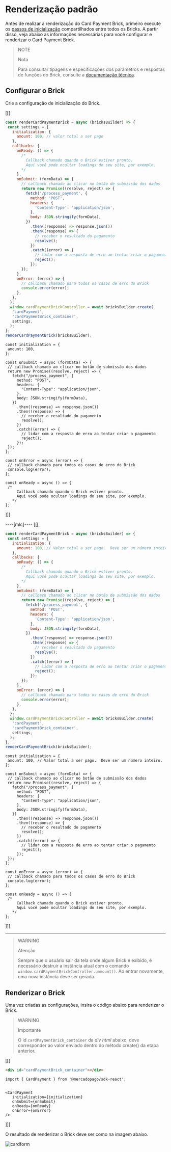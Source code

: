 # Renderização padrão

Antes de realizar a renderização do Card Payment Brick, primeiro execute os [passos de inicialização](/developers/pt/docs/checkout-bricks/common-initialization) compartilhados entre todos os Bricks. A partir disso, veja abaixo as informações necessárias para você configurar e renderizar o Card Payment Brick.

> NOTE
>
> Nota
>
> Para consultar tipagens e especificações dos parâmetros e respostas de funções do Brick, consulte a [documentação técnica](https://github.com/mercadopago/sdk-js/blob/main/API/bricks/card-payment.md).

## Configurar o Brick

Crie a configuração de inicialização do Brick.

[[[
```Javascript
const renderCardPaymentBrick = async (bricksBuilder) => {
 const settings = {
   initialization: {
     amount: 100, // valor total a ser pago
   },
   callbacks: {
     onReady: () => {
       /*
         Callback chamado quando o Brick estiver pronto.
         Aqui você pode ocultar loadings do seu site, por exemplo.
       */
     },
     onSubmit: (formData) => {
       // callback chamado ao clicar no botão de submissão dos dados
       return new Promise((resolve, reject) => {
         fetch('/process_payment', {
           method: 'POST',
           headers: {
             'Content-Type': 'application/json',
           },
           body: JSON.stringify(formData),
         })
           .then((response) => response.json())
           .then((response) => {
             // receber o resultado do pagamento
             resolve();
           })
           .catch((error) => {
             // lidar com a resposta de erro ao tentar criar o pagamento
             reject();
           });
       });
     },
     onError: (error) => {
       // callback chamado para todos os casos de erro do Brick
       console.error(error);
     },
   },
  };
  window.cardPaymentBrickController = await bricksBuilder.create(
   'cardPayment',
   'cardPaymentBrick_container',
   settings,
  );  
};
renderCardPaymentBrick(bricksBuilder);
```
```react-jsx
const initialization = {
 amount: 100,
};

const onSubmit = async (formData) => {
 // callback chamado ao clicar no botão de submissão dos dados
 return new Promise((resolve, reject) => {
   fetch("/process_payment", {
     method: "POST",
     headers: {
       "Content-Type": "application/json",
     },
     body: JSON.stringify(formData),
   })
     .then((response) => response.json())
     .then((response) => {
       // receber o resultado do pagamento
       resolve();
     })
     .catch((error) => {
       // lidar com a resposta de erro ao tentar criar o pagamento
       reject();
     });
 });
};

const onError = async (error) => {
 // callback chamado para todos os casos de erro do Brick
 console.log(error);
};

const onReady = async () => {
 /*
     Callback chamado quando o Brick estiver pronto.
     Aqui você pode ocultar loadings do seu site, por exemplo.
   */
};
```
]]]

----[mlc]----
[[[
```Javascript
const renderCardPaymentBrick = async (bricksBuilder) => {
 const settings = {
   initialization: {
     amount: 100, // Valor total a ser pago.  Deve ser um número inteiro.
   },
   callbacks: {
     onReady: () => {
       /*
         Callback chamado quando o Brick estiver pronto.
         Aqui você pode ocultar loadings do seu site, por exemplo.
       */
     },
     onSubmit: (formData) => {
       // callback chamado ao clicar no botão de submissão dos dados
       return new Promise((resolve, reject) => {
         fetch('/process_payment', {
           method: 'POST',
           headers: {
             'Content-Type': 'application/json',
           },
           body: JSON.stringify(formData),
         })
           .then((response) => response.json())
           .then((response) => {
             // receber o resultado do pagamento
             resolve();
           })
           .catch((error) => {
             // lidar com a resposta de erro ao tentar criar o pagamento
             reject();
           });
       });
     },
     onError: (error) => {
       // callback chamado para todos os casos de erro do Brick
       console.error(error);
     },
   },
  };
  window.cardPaymentBrickController = await bricksBuilder.create(
   'cardPayment',
   'cardPaymentBrick_container',
   settings,
  );  
};
renderCardPaymentBrick(bricksBuilder);
```
```react-jsx
const initialization = {
 amount: 100, // Valor total a ser pago.  Deve ser um número inteiro.
};

const onSubmit = async (formData) => {
 // callback chamado ao clicar no botão de submissão dos dados
 return new Promise((resolve, reject) => {
   fetch("/process_payment", {
     method: "POST",
     headers: {
       "Content-Type": "application/json",
     },
     body: JSON.stringify(formData),
   })
     .then((response) => response.json())
     .then((response) => {
       // receber o resultado do pagamento
       resolve();
     })
     .catch((error) => {
       // lidar com a resposta de erro ao tentar criar o pagamento
       reject();
     });
 });
};

const onError = async (error) => {
 // callback chamado para todos os casos de erro do Brick
 console.log(error);
};

const onReady = async () => {
 /*
     Callback chamado quando o Brick estiver pronto.
     Aqui você pode ocultar loadings do seu site, por exemplo.
   */
};
```
]]]

------------

> WARNING
> 
> Atenção
>
> Sempre que o usuário sair da tela onde algum Brick é exibido, é necessário destruir a instância atual com o comando `window.cardPaymentBrickController.unmount()`. Ao entrar novamente, uma nova instância deve ser gerada.

## Renderizar o Brick

Uma vez criadas as configurações, insira o código abaixo para renderizar o Brick. 

> WARNING
>
> Importante
>
> O id `cardPaymentBrick_container` da _div html_ abaixo, deve corresponder ao valor enviado dentro do método create() da etapa anterior.

[[[
```html
<div id="cardPaymentBrick_container"></div>
```
```react-jsx
import { CardPayment } from '@mercadopago/sdk-react';


<CardPayment
   initialization={initialization}
   onSubmit={onSubmit}
   onReady={onReady}
   onError={onError}
/>
```
]]]

O resultado de renderizar o Brick deve ser como na imagem abaixo.

![cardform](checkout-bricks/card-form-pt.png)
